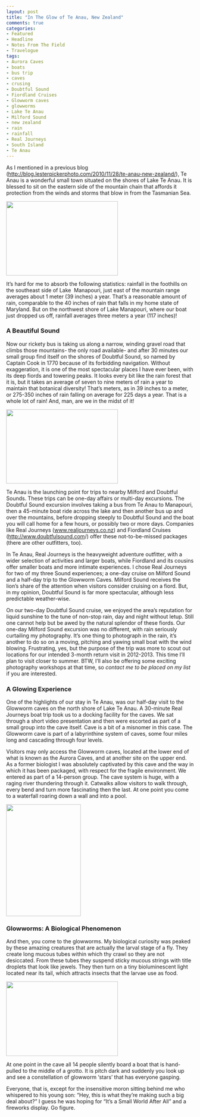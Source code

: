 ```yaml
---
layout: post
title: "In The Glow of Te Anau, New Zealand"
comments: true
categories:
- Featured
- Headline
- Notes From The Field
- Travelogue
tags:
- Aurora Caves
- boats
- bus trip
- caves
- crusing
- Doubtful Sound
- Fiordland Cruises
- Glowworm caves
- glowworms
- Lake Te Anau
- Milford Sound
- new zealand
- rain
- rainfall
- Real Journeys
- South Island
- Te Anau
---
```

As I mentioned in a previous blog (<a href="http://blog.lesterpickerphoto.com/2010/11/28/te-anau-new-zealand/">http://blog.lesterpickerphoto.com/2010/11/28/te-anau-new-zealand/</a>), Te Anau is a wonderful small town situated on the shores of Lake Te Anau. It is blessed to sit on the eastern side of the mountain chain that affords it protection from the winds and storms that blow in from the Tasmanian Sea.

<a href="http://blog.lesterpickerphoto.com/wp-content/uploads/2010/12/Lake-Te-Anau-South-Island-New-Zealand-282010-11-16.jpg"><img class="size-medium wp-image-775" title="Lake Te Anau, South Island, New Zealand 282010-11-16" src="http://blog.lesterpickerphoto.com/wp-content/uploads/2010/12/Lake-Te-Anau-South-Island-New-Zealand-282010-11-16-300x199.jpg" alt="" width="300" height="199"></a>

It’s hard for me to absorb the following statistics: rainfall in the foothills on the southeast side of Lake  Manapouri, just east of the mountain range averages about 1 meter (39 inches) a year. That’s a reasonable amount of rain, comparable to the 40 inches of rain that falls in my home state of Maryland. But on the northwest shore of Lake Manapouri, where our boat just dropped us off, rainfall averages three meters a year (117 inches)!
<h3>A Beautiful Sound</h3>
Now our rickety bus is taking us along a narrow, winding gravel road that climbs those mountains- the only road available- and after 30 minutes our small group find itself on the shores of Doubtful Sound, so named by Captain Cook in 1770 because of its forbidding navigation. Without exaggeration, it is one of the most spectacular places I have ever been, with its deep fiords and towering peaks. It looks every bit like the rain forest that it is, but it takes an average of seven to nine meters of rain a year to maintain that botanical diversity! That’s meters, as in 39 inches to a meter, or 275-350 inches of rain falling on average for 225 days a year. That is a whole lot of rain! And, man, are we in the midst of it!

<a href="http://blog.lesterpickerphoto.com/wp-content/uploads/2010/12/Milford-Sound-South-Island-New-Zealand-442010-11-15.jpg"><img class="size-medium wp-image-776" title="Milford Sound, South Island, New Zealand 442010-11-15" src="http://blog.lesterpickerphoto.com/wp-content/uploads/2010/12/Milford-Sound-South-Island-New-Zealand-442010-11-15-300x199.jpg" alt="" width="300" height="199"></a>

Te Anau is the launching point for trips to nearby Milford and Doubtful Sounds. These trips can be one-day affairs or multi-day excursions. The Doubtful Sound excursion involves taking a bus from Te Anau to Manapouri, then a 45-minute boat ride across the lake and then another bus up and over the mountains, before dropping steeply to Doubtful Sound and the boat you will call home for a few hours, or possibly two or more days. Companies like Real Journeys (<a href="http://www.realjourneys.co.nz">www.realjourneys.co.nz</a>) and Fiordland Cruises (<a href="http://www.doubtfulsound.com">http://www.doubtfulsound.com</a>/) offer these not-to-be-missed packages (there are other outfitters, too).

In Te Anau, Real Journeys is the heavyweight adventure outfitter, with a wider selection of activities and larger boats, while Fiordland and its cousins offer smaller boats and more intimate experiences.  I chose Real Journeys for two of my three Sound experiences; a one-day cruise on Milford Sound and a half-day trip to the Glowworm Caves.  Milford Sound receives the lion’s share of the attention when visitors consider cruising on a fiord. But, in my opinion, Doubtful Sound is far more spectacular, although less predictable weather-wise.

On our two-day Doubtful Sound cruise, we enjoyed the area’s reputation for liquid sunshine to the tune of non-stop rain, day and night without letup. Still one cannot help but be awed by the natural splendor of these fiords.  Our one-day Milford Sound excursion was no different, with rain seriously curtailing my photography. It’s one thing to photograph in the rain, it’s another to do so on a moving, pitching and yawing small boat with the wind blowing. Frustrating, yes, but the purpose of the trip was more to scout out locations for our intended 3-month return visit in 2012-2013. This time I’ll plan to visit closer to summer. BTW, I’ll also be offering some exciting photography workshops at that time, so <em>contact me to be placed on my list</em> if you are interested.
<h3>A Glowing Experience</h3>
One of the highlights of our stay in Te Anau, was our half-day visit to the Glowworm caves on the north shore of Lake Te Anau. A 30-minute Real Journeys boat trip took us to a docking facility for the caves. We sat through a short video presentation and then were escorted as part of a small group into the cave itself.  Cave is a bit of a misnomer in this case. The Glowworm cave is part of a labyrinthine system of caves, some four miles long and cascading through four levels.

Visitors may only access the Glowworm caves, located at the lower end of what is known as the Aurora Caves, and at another site on the upper end.  As a former biologist I was absolutely captivated by this cave and the way in which it has been packaged, with respect for the fragile environment. We entered as part of a 14-person group. The cave system is huge, with a raging river thundering through it. Catwalks allow visitors to walk through, every bend and turn more fascinating then the last. At one point you come to a waterfall roaring down a wall and into a pool.

<a href="http://blog.lesterpickerphoto.com/wp-content/uploads/2010/12/Glowworm-caves-Te-Anau-South-Island-New-Zealand-82010-11-161.jpg"><img class="size-medium wp-image-779" title="Glowworm caves, Te Anau, South Island, New Zealand 82010-11-16" src="http://blog.lesterpickerphoto.com/wp-content/uploads/2010/12/Glowworm-caves-Te-Anau-South-Island-New-Zealand-82010-11-161-200x300.jpg" alt="" width="200" height="300"></a>
<h3>Glowworms: A Biological Phenomenon</h3>
And then, you come to the glowworms. My biological curiosity was peaked by these amazing creatures that are actually the larval stage of a fly. They create long mucous tubes within which thy crawl so they are not desiccated. From these tubes they suspend sticky mucous strings with title droplets that look like jewels. They then turn on a tiny bioluminescent light located near its tail, which attracts insects that the larvae use as food.

<a href="http://blog.lesterpickerphoto.com/wp-content/uploads/2010/12/Glowworm-caves-Te-Anau-South-Island-New-Zealand-242010-11-16.jpg"><img class="size-medium wp-image-780" title="Glowworm caves, Te Anau, South Island, New Zealand 242010-11-16" src="http://blog.lesterpickerphoto.com/wp-content/uploads/2010/12/Glowworm-caves-Te-Anau-South-Island-New-Zealand-242010-11-16-300x200.jpg" alt="" width="300" height="200"></a>

At one point in the cave all 14 people silently board a boat that is hand-pulled to the middle of a grotto. It is pitch dark and suddenly you look up and see a constellation of glowworm ‘stars’ that has everyone gasping.

Everyone, that is, except for the insensitive moron sitting behind me who whispered to his young son: “Hey, this is what they’re making such a big deal about?” I guess he was hoping for “It’s a Small World After All” and a fireworks display. Go figure.